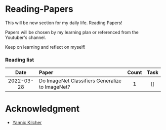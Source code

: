# Reading-Papers

This will be new section for my daily life. Reading Papers!

Papers will be chosen by my learning plan or referenced from the Youtuber's channel.

Keep on learning and reflect on myself!


### Reading list

| Date | Paper | Count | Task |
| :---: | :---- | :----: | :---:|
| 2022-03-28 | Do ImageNet Classifiers Generalize to ImageNet? | 1 | [] |


# Acknowledgment
- [Yannic Kilcher](https://www.youtube.com/c/YannicKilcher) 
